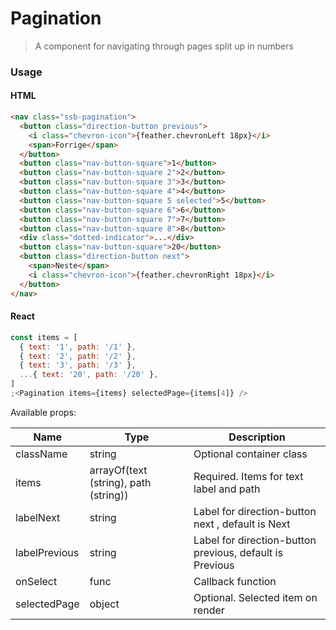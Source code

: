 # Pagination

> A component for navigating through pages split up in numbers

### Usage

#### HTML

```html
<nav class="ssb-pagination">
  <button class="direction-button previous">
    <i class="chevron-icon">{feather.chevronLeft 18px}</i>
    <span>Forrige</span>
  </button>
  <button class="nav-button-square">1</button>
  <button class="nav-button-square 2">2</button>
  <button class="nav-button-square 3">3</button>
  <button class="nav-button-square 4">4</button>
  <button class="nav-button-square 5 selected">5</button>
  <button class="nav-button-square 6">6</button>
  <button class="nav-button-square 7">7</button>
  <button class="nav-button-square 8">8</button>
  <div class="dotted-indicator">...</div>
  <button class="nav-button-square">20</button>
  <button class="direction-button next">
    <span>Neste</span>
    <i class="chevron-icon">{feather.chevronRight 18px}</i>
  </button>
</nav>
```

#### React

```jsx harmony
const items = [
  { text: '1', path: '/1' },
  { text: '2', path: '/2' },
  { text: '3', path: '/3' },
  ...{ text: '20', path: '/20' },
]
;<Pagination items={items} selectedPage={items[4]} />
```

Available props:

| Name          | Type                                  | Description                                              |
| ------------- | ------------------------------------- | -------------------------------------------------------- |
| className     | string                                | Optional container class                                 |
| items         | arrayOf(text (string), path (string)) | Required. Items for text label and path                  |
| labelNext     | string                                | Label for direction-button next , default is Next        |
| labelPrevious | string                                | Label for direction-button previous, default is Previous |
| onSelect      | func                                  | Callback function                                        |
| selectedPage  | object                                | Optional. Selected item on render                        |
